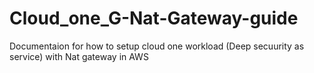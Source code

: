 # Cloud_one_G-Nat-Gateway-guide
Documentaion for how to setup cloud one workload (Deep secuurity as service) with Nat gateway in AWS
